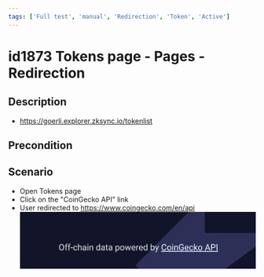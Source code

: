 ```yaml
---
tags: ['Full test', 'manual', 'Redirection', 'Token', 'Active']
---
```


# id1873 Tokens page - Pages - Redirection

## Description
  - https://goerli.explorer.zksync.io/tokenlist

## Precondition


## Scenario
- Open Tokens page
- Click on the "CoinGecko API" link
- User redirected to https://www.coingecko.com/en/api
  ![Screenshot](../../../../static/img/Pages/MaintenancePage/id1873_1.png)